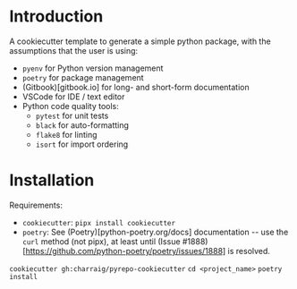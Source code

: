 # Introduction

A cookiecutter template to generate a simple python package, with the assumptions that the user is using:

* `pyenv` for Python version management
* `poetry` for package management
* (Gitbook)[gitbook.io] for long- and short-form documentation
* VSCode for IDE / text editor
* Python code quality tools:
    * `pytest` for unit tests
    * `black` for auto-formatting
    * `flake8` for linting
    * `isort` for import ordering

# Installation

Requirements:
* `cookiecutter`: `pipx install cookiecutter`
* `poetry`: See (Poetry)[python-poetry.org/docs] documentation -- use the `curl` method (not pipx), at least until (Issue #1888)[https://github.com/python-poetry/poetry/issues/1888] is resolved.

`cookiecutter gh:charraig/pyrepo-cookiecutter`
`cd <project_name>`
`poetry install`